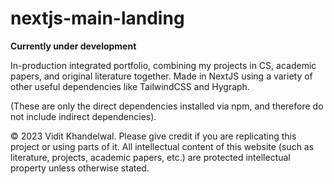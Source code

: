 # nextjs-main-landing

**Currently under development**

In-production integrated portfolio, combining my projects in CS, academic papers, and original literature together. Made in NextJS using a variety of other useful dependencies like TailwindCSS and Hygraph. 

(These are only the direct dependencies installed via npm, and therefore do not include indirect dependencies). 

&copy; 2023 Vidit Khandelwal. Please give credit if you are replicating this project or using parts of it. All intellectual content of this website (such as literature, projects, academic papers, etc.) are protected intellectual property unless otherwise stated. 



